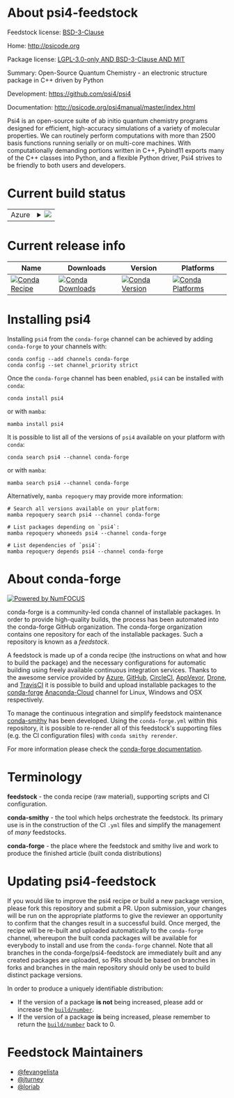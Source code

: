 About psi4-feedstock
====================

Feedstock license: [BSD-3-Clause](https://github.com/conda-forge/psi4-feedstock/blob/main/LICENSE.txt)

Home: http://psicode.org

Package license: [LGPL-3.0-only AND BSD-3-Clause AND MIT](https://opensource.org/license/lgpl-3-0/)

Summary: Open-Source Quantum Chemistry - an electronic structure package in C++ driven by Python

Development: https://github.com/psi4/psi4

Documentation: http://psicode.org/psi4manual/master/index.html

Psi4 is an open-source suite of ab initio quantum chemistry programs designed for efficient,
high-accuracy simulations of a variety of molecular properties. We can routinely perform computations
with more than 2500 basis functions running serially or on multi-core machines. With computationally
demanding portions written in C++, Pybind11 exports many of the C++ classes into Python, and a
flexible Python driver, Psi4 strives to be friendly to both users and developers.


Current build status
====================


<table>
    
  <tr>
    <td>Azure</td>
    <td>
      <details>
        <summary>
          <a href="https://dev.azure.com/conda-forge/feedstock-builds/_build/latest?definitionId=19309&branchName=main">
            <img src="https://dev.azure.com/conda-forge/feedstock-builds/_apis/build/status/psi4-feedstock?branchName=main">
          </a>
        </summary>
        <table>
          <thead><tr><th>Variant</th><th>Status</th></tr></thead>
          <tbody><tr>
              <td>linux_64_python3.10.____cpython</td>
              <td>
                <a href="https://dev.azure.com/conda-forge/feedstock-builds/_build/latest?definitionId=19309&branchName=main">
                  <img src="https://dev.azure.com/conda-forge/feedstock-builds/_apis/build/status/psi4-feedstock?branchName=main&jobName=linux&configuration=linux%20linux_64_python3.10.____cpython" alt="variant">
                </a>
              </td>
            </tr><tr>
              <td>linux_64_python3.11.____cpython</td>
              <td>
                <a href="https://dev.azure.com/conda-forge/feedstock-builds/_build/latest?definitionId=19309&branchName=main">
                  <img src="https://dev.azure.com/conda-forge/feedstock-builds/_apis/build/status/psi4-feedstock?branchName=main&jobName=linux&configuration=linux%20linux_64_python3.11.____cpython" alt="variant">
                </a>
              </td>
            </tr><tr>
              <td>linux_64_python3.8.____cpython</td>
              <td>
                <a href="https://dev.azure.com/conda-forge/feedstock-builds/_build/latest?definitionId=19309&branchName=main">
                  <img src="https://dev.azure.com/conda-forge/feedstock-builds/_apis/build/status/psi4-feedstock?branchName=main&jobName=linux&configuration=linux%20linux_64_python3.8.____cpython" alt="variant">
                </a>
              </td>
            </tr><tr>
              <td>linux_64_python3.9.____cpython</td>
              <td>
                <a href="https://dev.azure.com/conda-forge/feedstock-builds/_build/latest?definitionId=19309&branchName=main">
                  <img src="https://dev.azure.com/conda-forge/feedstock-builds/_apis/build/status/psi4-feedstock?branchName=main&jobName=linux&configuration=linux%20linux_64_python3.9.____cpython" alt="variant">
                </a>
              </td>
            </tr><tr>
              <td>osx_64_python3.10.____cpython</td>
              <td>
                <a href="https://dev.azure.com/conda-forge/feedstock-builds/_build/latest?definitionId=19309&branchName=main">
                  <img src="https://dev.azure.com/conda-forge/feedstock-builds/_apis/build/status/psi4-feedstock?branchName=main&jobName=osx&configuration=osx%20osx_64_python3.10.____cpython" alt="variant">
                </a>
              </td>
            </tr><tr>
              <td>osx_64_python3.11.____cpython</td>
              <td>
                <a href="https://dev.azure.com/conda-forge/feedstock-builds/_build/latest?definitionId=19309&branchName=main">
                  <img src="https://dev.azure.com/conda-forge/feedstock-builds/_apis/build/status/psi4-feedstock?branchName=main&jobName=osx&configuration=osx%20osx_64_python3.11.____cpython" alt="variant">
                </a>
              </td>
            </tr><tr>
              <td>osx_64_python3.8.____cpython</td>
              <td>
                <a href="https://dev.azure.com/conda-forge/feedstock-builds/_build/latest?definitionId=19309&branchName=main">
                  <img src="https://dev.azure.com/conda-forge/feedstock-builds/_apis/build/status/psi4-feedstock?branchName=main&jobName=osx&configuration=osx%20osx_64_python3.8.____cpython" alt="variant">
                </a>
              </td>
            </tr><tr>
              <td>osx_64_python3.9.____cpython</td>
              <td>
                <a href="https://dev.azure.com/conda-forge/feedstock-builds/_build/latest?definitionId=19309&branchName=main">
                  <img src="https://dev.azure.com/conda-forge/feedstock-builds/_apis/build/status/psi4-feedstock?branchName=main&jobName=osx&configuration=osx%20osx_64_python3.9.____cpython" alt="variant">
                </a>
              </td>
            </tr><tr>
              <td>win_64_python3.10.____cpython</td>
              <td>
                <a href="https://dev.azure.com/conda-forge/feedstock-builds/_build/latest?definitionId=19309&branchName=main">
                  <img src="https://dev.azure.com/conda-forge/feedstock-builds/_apis/build/status/psi4-feedstock?branchName=main&jobName=win&configuration=win%20win_64_python3.10.____cpython" alt="variant">
                </a>
              </td>
            </tr><tr>
              <td>win_64_python3.11.____cpython</td>
              <td>
                <a href="https://dev.azure.com/conda-forge/feedstock-builds/_build/latest?definitionId=19309&branchName=main">
                  <img src="https://dev.azure.com/conda-forge/feedstock-builds/_apis/build/status/psi4-feedstock?branchName=main&jobName=win&configuration=win%20win_64_python3.11.____cpython" alt="variant">
                </a>
              </td>
            </tr><tr>
              <td>win_64_python3.8.____cpython</td>
              <td>
                <a href="https://dev.azure.com/conda-forge/feedstock-builds/_build/latest?definitionId=19309&branchName=main">
                  <img src="https://dev.azure.com/conda-forge/feedstock-builds/_apis/build/status/psi4-feedstock?branchName=main&jobName=win&configuration=win%20win_64_python3.8.____cpython" alt="variant">
                </a>
              </td>
            </tr><tr>
              <td>win_64_python3.9.____cpython</td>
              <td>
                <a href="https://dev.azure.com/conda-forge/feedstock-builds/_build/latest?definitionId=19309&branchName=main">
                  <img src="https://dev.azure.com/conda-forge/feedstock-builds/_apis/build/status/psi4-feedstock?branchName=main&jobName=win&configuration=win%20win_64_python3.9.____cpython" alt="variant">
                </a>
              </td>
            </tr>
          </tbody>
        </table>
      </details>
    </td>
  </tr>
</table>

Current release info
====================

| Name | Downloads | Version | Platforms |
| --- | --- | --- | --- |
| [![Conda Recipe](https://img.shields.io/badge/recipe-psi4-green.svg)](https://anaconda.org/conda-forge/psi4) | [![Conda Downloads](https://img.shields.io/conda/dn/conda-forge/psi4.svg)](https://anaconda.org/conda-forge/psi4) | [![Conda Version](https://img.shields.io/conda/vn/conda-forge/psi4.svg)](https://anaconda.org/conda-forge/psi4) | [![Conda Platforms](https://img.shields.io/conda/pn/conda-forge/psi4.svg)](https://anaconda.org/conda-forge/psi4) |

Installing psi4
===============

Installing `psi4` from the `conda-forge` channel can be achieved by adding `conda-forge` to your channels with:

```
conda config --add channels conda-forge
conda config --set channel_priority strict
```

Once the `conda-forge` channel has been enabled, `psi4` can be installed with `conda`:

```
conda install psi4
```

or with `mamba`:

```
mamba install psi4
```

It is possible to list all of the versions of `psi4` available on your platform with `conda`:

```
conda search psi4 --channel conda-forge
```

or with `mamba`:

```
mamba search psi4 --channel conda-forge
```

Alternatively, `mamba repoquery` may provide more information:

```
# Search all versions available on your platform:
mamba repoquery search psi4 --channel conda-forge

# List packages depending on `psi4`:
mamba repoquery whoneeds psi4 --channel conda-forge

# List dependencies of `psi4`:
mamba repoquery depends psi4 --channel conda-forge
```


About conda-forge
=================

[![Powered by
NumFOCUS](https://img.shields.io/badge/powered%20by-NumFOCUS-orange.svg?style=flat&colorA=E1523D&colorB=007D8A)](https://numfocus.org)

conda-forge is a community-led conda channel of installable packages.
In order to provide high-quality builds, the process has been automated into the
conda-forge GitHub organization. The conda-forge organization contains one repository
for each of the installable packages. Such a repository is known as a *feedstock*.

A feedstock is made up of a conda recipe (the instructions on what and how to build
the package) and the necessary configurations for automatic building using freely
available continuous integration services. Thanks to the awesome service provided by
[Azure](https://azure.microsoft.com/en-us/services/devops/), [GitHub](https://github.com/),
[CircleCI](https://circleci.com/), [AppVeyor](https://www.appveyor.com/),
[Drone](https://cloud.drone.io/welcome), and [TravisCI](https://travis-ci.com/)
it is possible to build and upload installable packages to the
[conda-forge](https://anaconda.org/conda-forge) [Anaconda-Cloud](https://anaconda.org/)
channel for Linux, Windows and OSX respectively.

To manage the continuous integration and simplify feedstock maintenance
[conda-smithy](https://github.com/conda-forge/conda-smithy) has been developed.
Using the ``conda-forge.yml`` within this repository, it is possible to re-render all of
this feedstock's supporting files (e.g. the CI configuration files) with ``conda smithy rerender``.

For more information please check the [conda-forge documentation](https://conda-forge.org/docs/).

Terminology
===========

**feedstock** - the conda recipe (raw material), supporting scripts and CI configuration.

**conda-smithy** - the tool which helps orchestrate the feedstock.
                   Its primary use is in the construction of the CI ``.yml`` files
                   and simplify the management of *many* feedstocks.

**conda-forge** - the place where the feedstock and smithy live and work to
                  produce the finished article (built conda distributions)


Updating psi4-feedstock
=======================

If you would like to improve the psi4 recipe or build a new
package version, please fork this repository and submit a PR. Upon submission,
your changes will be run on the appropriate platforms to give the reviewer an
opportunity to confirm that the changes result in a successful build. Once
merged, the recipe will be re-built and uploaded automatically to the
`conda-forge` channel, whereupon the built conda packages will be available for
everybody to install and use from the `conda-forge` channel.
Note that all branches in the conda-forge/psi4-feedstock are
immediately built and any created packages are uploaded, so PRs should be based
on branches in forks and branches in the main repository should only be used to
build distinct package versions.

In order to produce a uniquely identifiable distribution:
 * If the version of a package **is not** being increased, please add or increase
   the [``build/number``](https://docs.conda.io/projects/conda-build/en/latest/resources/define-metadata.html#build-number-and-string).
 * If the version of a package **is** being increased, please remember to return
   the [``build/number``](https://docs.conda.io/projects/conda-build/en/latest/resources/define-metadata.html#build-number-and-string)
   back to 0.

Feedstock Maintainers
=====================

* [@fevangelista](https://github.com/fevangelista/)
* [@jturney](https://github.com/jturney/)
* [@loriab](https://github.com/loriab/)

